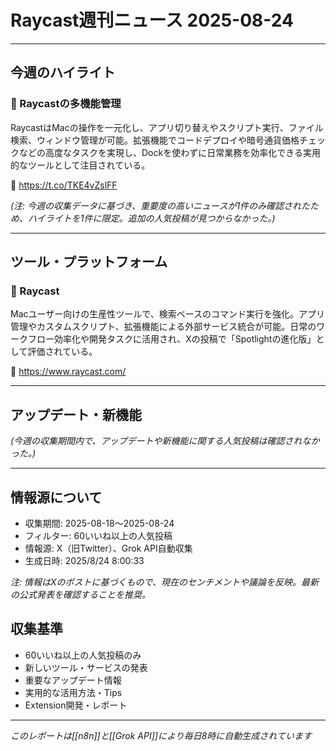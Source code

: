 # Raycast週刊ニュース 2025-08-24

---

## 今週のハイライト

### 🎯 Raycastの多機能管理
RaycastはMacの操作を一元化し、アプリ切り替えやスクリプト実行、ファイル検索、ウィンドウ管理が可能。拡張機能でコードデプロイや暗号通貨価格チェックなどの高度なタスクを実現し、Dockを使わずに日常業務を効率化できる実用的なツールとして注目されている。

🔗 https://t.co/TKE4vZslFF

*(注: 今週の収集データに基づき、重要度の高いニュースが1件のみ確認されたため、ハイライトを1件に限定。追加の人気投稿が見つからなかった。)*

---

## ツール・プラットフォーム

### 🔧 Raycast
Macユーザー向けの生産性ツールで、検索ベースのコマンド実行を強化。アプリ管理やカスタムスクリプト、拡張機能による外部サービス統合が可能。日常のワークフロー効率化や開発タスクに活用され、Xの投稿で「Spotlightの進化版」として評価されている。

🔗 https://www.raycast.com/

---

## アップデート・新機能

*(今週の収集期間内で、アップデートや新機能に関する人気投稿は確認されなかった。)*

---

## 情報源について
- 収集期間: 2025-08-18〜2025-08-24
- フィルター: 60いいね以上の人気投稿
- 情報源: X（旧Twitter）、Grok API自動収集
- 生成日時: 2025/8/24 8:00:33

*注: 情報はXのポストに基づくもので、現在のセンチメントや議論を反映。最新の公式発表を確認することを推奨。*

## 収集基準
- 60いいね以上の人気投稿のみ
- 新しいツール・サービスの発表
- 重要なアップデート情報
- 実用的な活用方法・Tips
- Extension開発・レポート

---
*このレポートは[[n8n]]と[[Grok API]]により毎日8時に自動生成されています*
